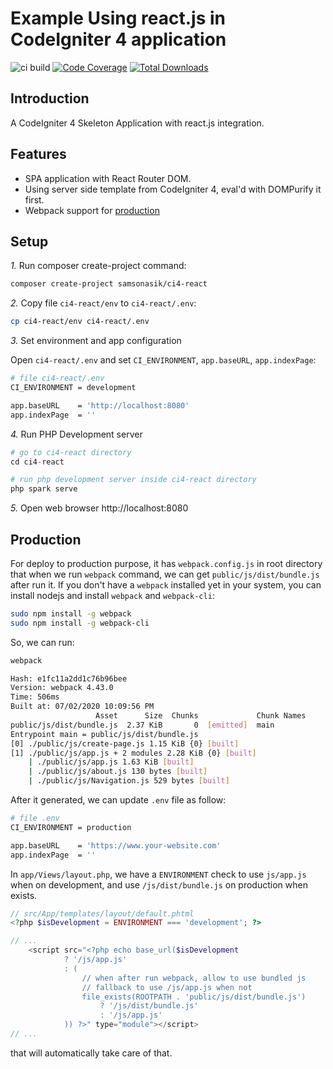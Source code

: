 # Example Using react.js in CodeIgniter 4 application

![ci build](https://github.com/samsonasik/ci4-react/workflows/ci%20build/badge.svg)
[![Code Coverage](https://codecov.io/gh/samsonasik/ci4-react/branch/master/graph/badge.svg)](https://codecov.io/gh/samsonasik/ci4-react)
[![Total Downloads](https://poser.pugx.org/samsonasik/ci4-react/downloads)](//packagist.org/packages/samsonasik/ci4-react)

Introduction
------------

A CodeIgniter 4 Skeleton Application with react.js integration.

Features
--------

- SPA application with React Router DOM.
- Using server side template from CodeIgniter 4, eval'd with DOMPurify it first.
- Webpack support for [production](#production)

## Setup

*1.* Run composer create-project command:

```bash
composer create-project samsonasik/ci4-react
```

*2.* Copy file `ci4-react/env` to `ci4-react/.env`:

```bash
cp ci4-react/env ci4-react/.env
```

*3.* Set environment and app configuration

Open `ci4-react/.env` and set `CI_ENVIRONMENT`, `app.baseURL`, `app.indexPage`:

```bash
# file ci4-react/.env
CI_ENVIRONMENT = development

app.baseURL    = 'http://localhost:8080'
app.indexPage  = ''
```

*4.* Run PHP Development server

```php
# go to ci4-react directory
cd ci4-react

# run php development server inside ci4-react directory
php spark serve
```

*5.* Open web browser http://localhost:8080

## Production

For deploy to production purpose, it has `webpack.config.js` in root directory that when we run `webpack` command, we can get `public/js/dist/bundle.js` after run it. If you don't have a `webpack` installed yet in your system, you can install nodejs and install `webpack` and `webpack-cli`:

```bash
sudo npm install -g webpack
sudo npm install -g webpack-cli
```

So, we can run:

```bash
webpack

Hash: e1fc11a2dd1c76b96bee
Version: webpack 4.43.0
Time: 506ms
Built at: 07/02/2020 10:09:56 PM
                   Asset      Size  Chunks             Chunk Names
public/js/dist/bundle.js  2.37 KiB       0  [emitted]  main
Entrypoint main = public/js/dist/bundle.js
[0] ./public/js/create-page.js 1.15 KiB {0} [built]
[1] ./public/js/app.js + 2 modules 2.28 KiB {0} [built]
    | ./public/js/app.js 1.63 KiB [built]
    | ./public/js/about.js 130 bytes [built]
    | ./public/js/Navigation.js 529 bytes [built]
```

After it generated, we can update `.env` file as follow:

```bash
# file .env
CI_ENVIRONMENT = production

app.baseURL    = 'https://www.your-website.com'
app.indexPage  = ''
```

In `app/Views/layout.php`, we have a `ENVIRONMENT` check to use `js/app.js` when on development, and use `/js/dist/bundle.js` on production when exists.

```php
// src/App/templates/layout/default.phtml
<?php $isDevelopment = ENVIRONMENT === 'development'; ?>

// ...
    <script src="<?php echo base_url($isDevelopment
            ? '/js/app.js'
            : (
                // when after run webpack, allow to use bundled js
                // fallback to use /js/app.js when not
                file_exists(ROOTPATH . 'public/js/dist/bundle.js')
                    ? '/js/dist/bundle.js'
                    : '/js/app.js'
            )) ?>" type="module"></script>
// ...
```

that will automatically take care of that.